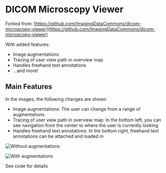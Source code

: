 # DICOM Microscopy Viewer

Forked from: [https://github.com/ImagingDataCommons/dicom-microscopy-viewer](https://github.com/ImagingDataCommons/dicom-microscopy-viewer)

With added features:

- Image augmentations
- Tracing of user view path in overview map
- Handles freehand text annotations
- ...and more!

## Main Features

In the images, the following changes are shown

- Image augmentations: The user can change from a range of augmentations
- Tracing of user view path in overview map: In the bottom left, you can see navigation from the center to where the user is currently looking
- Handles freehand text annotations: In the bottom right, freehand text annotations can be attached and loaded in

![Without augmentations](./docs/img/withoutaugs.PNG)

![With augmentations](./docs/img/augs.PNG)

See code for details
